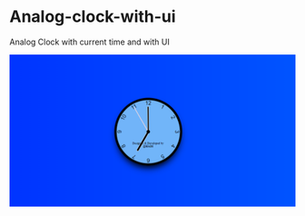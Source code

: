# Analog-clock-with-ui
Analog Clock with current time and with UI

![Project Image](https://github.com/HadiRaza04/Analog-clock-with-ui/blob/main/Analog%20Clock.png?raw=true)
